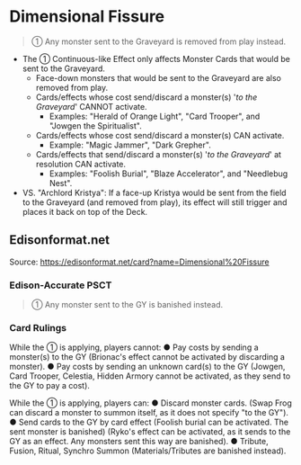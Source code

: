 # Dimensional Fissure

> ① Any monster sent to the Graveyard is removed from play instead.

*   The ① Continuous-like Effect only affects Monster Cards that would be sent to the Graveyard.
    *   Face-down monsters that would be sent to the Graveyard are also removed from play.
    *   Cards/effects whose cost send/discard a monster(s) '_to the Graveyard_' CANNOT activate.
        *   Examples: "Herald of Orange Light", "Card Trooper", and "Jowgen the Spiritualist".
    *   Cards/effects whose cost send/discard a monster(s) CAN activate.
        *   Example: "Magic Jammer", "Dark Grepher".
    *   Cards/effects that send/discard a monster(s) '_to the Graveyard_' at resolution CAN activate.
        *   Examples: "Foolish Burial", "Blaze Accelerator", and "Needlebug Nest".
*   VS. "Archlord Kristya": If a face-up Kristya would be sent from the field to the Graveyard (and removed from play), its effect will still trigger and places it back on top of the Deck.

## Edisonformat.net

Source: https://edisonformat.net/card?name=Dimensional%20Fissure

### Edison-Accurate PSCT

> ① Any monster sent to the GY is banished instead.

### Card Rulings

While the ① is applying, players cannot:
● Pay costs by sending a monster(s) to the GY
(Brionac's effect cannot be activated by discarding a monster).
● Pay costs by sending an unknown card(s) to the GY
(Jowgen, Card Trooper, Celestia, Hidden Armory cannot be activated, as they send to the GY to pay a cost).

While the ① is applying, players can:
● Discard monster cards.
(Swap Frog can discard a monster to summon itself, as it does not specify "to the GY").
● Send cards to the GY by card effect
(Foolish burial can be activated. The sent monster is banished)
(Ryko's effect can be activated, as it sends to the GY as an effect. Any monsters sent this way are banished).
● Tribute, Fusion, Ritual, Synchro Summon
(Materials/Tributes are banished instead).
            
